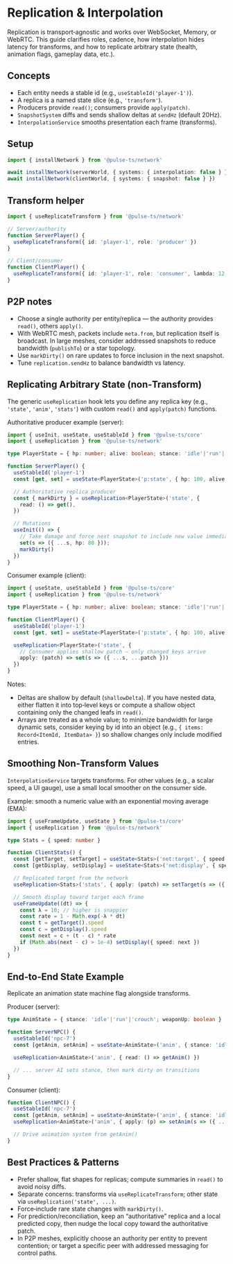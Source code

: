 # Replication & Interpolation

Replication is transport‑agnostic and works over WebSocket, Memory, or WebRTC. This guide clarifies roles, cadence, how interpolation hides latency for transforms, and how to replicate arbitrary state (health, animation flags, gameplay data, etc.).

## Concepts

- Each entity needs a stable id (e.g., `useStableId('player-1')`).
- A replica is a named state slice (e.g., `'transform'`).
- Producers provide `read()`; consumers provide `apply(patch)`.
- `SnapshotSystem` diffs and sends shallow deltas at `sendHz` (default 20Hz).
- `InterpolationService` smooths presentation each frame (transforms).

## Setup

```ts
import { installNetwork } from '@pulse-ts/network'

await installNetwork(serverWorld, { systems: { interpolation: false } })
await installNetwork(clientWorld, { systems: { snapshot: false } })
```

## Transform helper

```ts
import { useReplicateTransform } from '@pulse-ts/network'

// Server/authority
function ServerPlayer() {
  useReplicateTransform({ id: 'player-1', role: 'producer' })
}

// Client/consumer
function ClientPlayer() {
  useReplicateTransform({ id: 'player-1', role: 'consumer', lambda: 12, snapDist: 5 })
}
```

## P2P notes

- Choose a single authority per entity/replica — the authority provides `read()`, others `apply()`.
- With WebRTC mesh, packets include `meta.from`, but replication itself is broadcast. In large meshes, consider addressed snapshots to reduce bandwidth (`publishTo`) or a star topology.
- Use `markDirty()` on rare updates to force inclusion in the next snapshot.
- Tune `replication.sendHz` to balance bandwidth vs latency.

## Replicating Arbitrary State (non‑Transform)

The generic `useReplication` hook lets you define any replica key (e.g., `'state'`, `'anim'`, `'stats'`) with custom `read()` and `apply(patch)` functions.

Authoritative producer example (server):

```ts
import { useInit, useState, useStableId } from '@pulse-ts/core'
import { useReplication } from '@pulse-ts/network'

type PlayerState = { hp: number; alive: boolean; stance: 'idle'|'run'|'crouch' }

function ServerPlayer() {
  useStableId('player-1')
  const [get, set] = useState<PlayerState>('p:state', { hp: 100, alive: true, stance: 'idle' })

  // Authoritative replica producer
  const { markDirty } = useReplication<PlayerState>('state', {
    read: () => get(),
  })

  // Mutations
  useInit(() => {
    // Take damage and force next snapshot to include new value immediately
    set(s => ({ ...s, hp: 80 }));
    markDirty()
  })
}
```

Consumer example (client):

```ts
import { useState, useStableId } from '@pulse-ts/core'
import { useReplication } from '@pulse-ts/network'

type PlayerState = { hp: number; alive: boolean; stance: 'idle'|'run'|'crouch' }

function ClientPlayer() {
  useStableId('player-1')
  const [get, set] = useState<PlayerState>('p:state', { hp: 100, alive: true, stance: 'idle' })

  useReplication<PlayerState>('state', {
    // Consumer applies shallow patch — only changed keys arrive
    apply: (patch) => set(s => ({ ...s, ...patch }))
  })
}
```

Notes:

- Deltas are shallow by default (`shallowDelta`). If you have nested data, either flatten it into top‑level keys or compute a shallow object containing only the changed leafs in `read()`.
- Arrays are treated as a whole value; to minimize bandwidth for large dynamic sets, consider keying by id into an object (e.g., `{ items: Record<ItemId, ItemData> }`) so shallow changes only include modified entries.

## Smoothing Non‑Transform Values

`InterpolationService` targets transforms. For other values (e.g., a scalar speed, a UI gauge), use a small local smoother on the consumer side.

Example: smooth a numeric value with an exponential moving average (EMA):

```ts
import { useFrameUpdate, useState } from '@pulse-ts/core'
import { useReplication } from '@pulse-ts/network'

type Stats = { speed: number }

function ClientStats() {
  const [getTarget, setTarget] = useState<Stats>('net:target', { speed: 0 })
  const [getDisplay, setDisplay] = useState<Stats>('net:display', { speed: 0 })

  // Replicated target from the network
  useReplication<Stats>('stats', { apply: (patch) => setTarget(s => ({ ...s, ...patch })) })

  // Smooth display toward target each frame
  useFrameUpdate((dt) => {
    const λ = 10; // higher is snappier
    const rate = 1 - Math.exp(-λ * dt)
    const t = getTarget().speed
    const c = getDisplay().speed
    const next = c + (t - c) * rate
    if (Math.abs(next - c) > 1e-4) setDisplay({ speed: next })
  })
}
```

## End‑to‑End State Example

Replicate an animation state machine flag alongside transforms.

Producer (server):

```ts
type AnimState = { stance: 'idle'|'run'|'crouch'; weaponUp: boolean }

function ServerNPC() {
  useStableId('npc-7')
  const [getAnim, setAnim] = useState<AnimState>('anim', { stance: 'idle', weaponUp: false })

  useReplication<AnimState>('anim', { read: () => getAnim() })

  // ... server AI sets stance, then mark dirty on transitions
}
```

Consumer (client):

```ts
function ClientNPC() {
  useStableId('npc-7')
  const [getAnim, setAnim] = useState<AnimState>('anim', { stance: 'idle', weaponUp: false })
  useReplication<AnimState>('anim', { apply: (p) => setAnim(s => ({ ...s, ...p })) })

  // Drive animation system from getAnim()
}
```

## Best Practices & Patterns

- Prefer shallow, flat shapes for replicas; compute summaries in `read()` to avoid noisy diffs.
- Separate concerns: transforms via `useReplicateTransform`; other state via `useReplication('state', ...)`.
- Force‑include rare state changes with `markDirty()`.
- For prediction/reconciliation, keep an “authoritative” replica and a local predicted copy, then nudge the local copy toward the authoritative patch.
- In P2P meshes, explicitly choose an authority per entity to prevent contention; or target a specific peer with addressed messaging for control paths.

